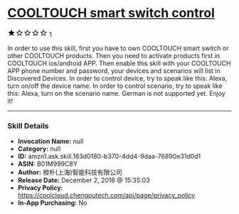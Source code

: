 # [COOLTOUCH smart switch control](http://alexa.amazon.com/#skills/amzn1.ask.skill.163d0180-b370-4dd4-9daa-76890e31d0d1)
![1 stars](../../images/ic_star_black_18dp_1x.png)![1 stars](../../images/ic_star_border_black_18dp_1x.png)![1 stars](../../images/ic_star_border_black_18dp_1x.png)![1 stars](../../images/ic_star_border_black_18dp_1x.png)![1 stars](../../images/ic_star_border_black_18dp_1x.png) 1

In order to use this skill, first you have to own COOLTOUCH smart switch or other COOLTOUCH products.
Then you need to activate products first in COOLTOUCH ios/android APP.
Then enable this skill with your COOLTOUCH APP phone number and password, your devices and scenarios will list in Discovered Devices.
In order to control device, try to speak like this:
Alexa, turn on/off the device name.
In order to control scenario, try to speak like this:
Alexa, turn on the scenario name.
German is not supported yet.
Enjoy it!

***

### Skill Details

* **Invocation Name:** null
* **Category:** null
* **ID:** amzn1.ask.skill.163d0180-b370-4dd4-9daa-76890e31d0d1
* **ASIN:** B01M999C8Y
* **Author:** 橙朴(上海)智能科技有限公司
* **Release Date:** December 2, 2016 @ 15:35:03
* **Privacy Policy:** https://coolcloud.chengputech.com/api/page/privacy_policy
* **In-App Purchasing:** No
